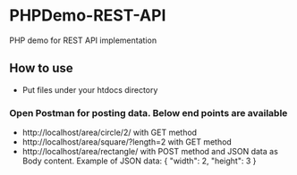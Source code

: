 # PHPDemo-REST-API
PHP demo for REST API implementation

## How to use
* Put files under your htdocs directory

### Open Postman for posting data. Below end points are available
* http://localhost/area/circle/2/ with GET method
* http://localhost/area/square/?length=2 with GET method
* http://localhost/area/rectangle/ with POST method and JSON data as Body content.
Example of JSON data:
{ "width": 2, "height": 3 }
